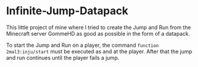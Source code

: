 # Infinite-Jump-Datapack

This little project of mine where I tried to create the Jump and Run from the Minecraft server GommeHD as good as possible in the form of a datapack.

To start the Jump and Run on a player, the command `function 2mal3:inju/start` must be executed as and at the player. After that the jump and run continues until the player fails a jump.
